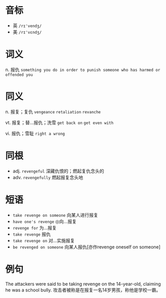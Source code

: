 # 音标

- 英 `/rɪ'vendʒ/`
- 美 `/rɪ'vɛndʒ/`

# 词义

n. 报仇
`something you do in order to punish someone who has harmed or offended you`

# 同义

n. 报复；复仇
`vengeance` `retaliation` `revanche`

vt. 报复；替…报仇；洗雪
`get back on` `get even with`

vi. 报仇；雪耻
`right a wrong`

# 同根

- adj. `revengeful` 深藏仇恨的；燃起复仇念头的
- adv. `revengefully` 燃起报复念头地

# 短语

- `take revenge on someone` 向某人进行报复
- `have one's revenge` ◎向…报复
- `revenge for` 为…报复
- `take revenge` 报仇
- `take revenge on` 对…实施报复
- `be revenged on someone` 向某人报仇[亦作revenge oneself on someone]

# 例句

The attackers were said to be taking revenge on the 14-year-old, claiming he was a school bully.
攻击者被称是在报复一名14岁男孩，称他是学校一霸。


